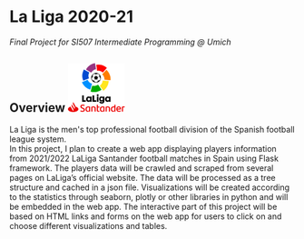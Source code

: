 # La Liga 2020-21
*Final Project for SI507 Intermediate Programming @ Umich*
## Overview <img src="image/LaLiga_Santander.png" width="100">
La Liga is the men's top professional football division of the Spanish football league system.  
In this project, I plan to create a web app displaying players information from 2021/2022 LaLiga Santander football matches in Spain using Flask framework. The players data will be crawled and scraped from several pages on LaLiga’s official website. The data will be processed as a tree structure and cached in a json file. Visualizations will be created according to the statistics through seaborn, plotly or other libraries in python and will be embedded in the web app. The interactive part of this project will be based on HTML links and forms on the web app for users to click on and choose different visualizations and tables.